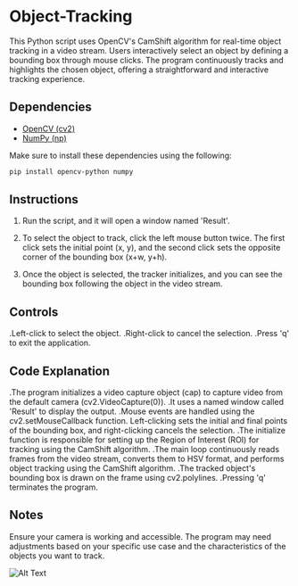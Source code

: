 # Object-Tracking
This Python script uses OpenCV's CamShift algorithm for real-time object tracking in a video stream. Users interactively select an object by defining a bounding box through mouse clicks. The program continuously tracks and highlights the chosen object, offering a straightforward and interactive tracking experience.

## Dependencies
- [OpenCV (cv2)](https://opencv.org/)
- [NumPy (np)](https://numpy.org/)

Make sure to install these dependencies using the following:
```bash
pip install opencv-python numpy
```

## Instructions

1. Run the script, and it will open a window named 'Result'.

2. To select the object to track, click the left mouse button twice. The first click sets the initial point (x, y), and the second  click sets the opposite corner of the bounding box (x+w, y+h).

3. Once the object is selected, the tracker initializes, and you can see the bounding box following the object in the video stream.



## Controls

.Left-click to select the object.
.Right-click to cancel the selection.
.Press 'q' to exit the application.


## Code Explanation

.The program initializes a video capture object (cap) to capture video     from the default camera (cv2.VideoCapture(0)).
.It uses a named window called 'Result' to display the output.
.Mouse events are handled using the cv2.setMouseCallback function. Left-clicking sets the initial and final points of the bounding box, and right-clicking cancels the selection.
.The initialize function is responsible for setting up the Region of Interest (ROI) for tracking using the CamShift algorithm.
.The main loop continuously reads frames from the video stream, converts them to HSV format, and performs object tracking using the CamShift algorithm.
.The tracked object's bounding box is drawn on the frame using cv2.polylines.
.Pressing 'q' terminates the program.


## Notes

Ensure your camera is working and accessible.
The program may need adjustments based on your specific use case and the characteristics of the objects you want to track.

![Alt Text](animation.gif.gif)
